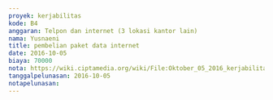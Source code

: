 ```yaml
---
proyek: kerjabilitas
kode: B4
anggaran: Telpon dan internet (3 lokasi kantor lain)
nama: Yusnaeni
title: pembelian paket data internet
date: 2016-10-05
biaya: 70000
nota: https://wiki.ciptamedia.org/wiki/File:Oktober_05_2016_kerjabilitas_B4_internet_neni.jpg
tanggalpelunasan: 2016-10-05
notapelunasan:
---
```


